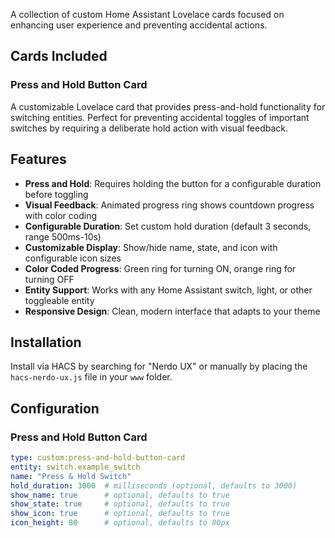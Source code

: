 A collection of custom Home Assistant Lovelace cards focused on enhancing user experience and preventing accidental actions.

## Cards Included

### Press and Hold Button Card

A customizable Lovelace card that provides press-and-hold functionality for switching entities. Perfect for preventing accidental toggles of important switches by requiring a deliberate hold action with visual feedback.

## Features

- **Press and Hold**: Requires holding the button for a configurable duration before toggling
- **Visual Feedback**: Animated progress ring shows countdown progress with color coding
- **Configurable Duration**: Set custom hold duration (default 3 seconds, range 500ms-10s)
- **Customizable Display**: Show/hide name, state, and icon with configurable icon sizes
- **Color Coded Progress**: Green ring for turning ON, orange ring for turning OFF
- **Entity Support**: Works with any Home Assistant switch, light, or other toggleable entity
- **Responsive Design**: Clean, modern interface that adapts to your theme

## Installation

Install via HACS by searching for "Nerdo UX" or manually by placing the `hacs-nerdo-ux.js` file in your `www` folder.

## Configuration

### Press and Hold Button Card

```yaml
type: custom:press-and-hold-button-card
entity: switch.example_switch
name: "Press & Hold Switch"
hold_duration: 3000  # milliseconds (optional, defaults to 3000)
show_name: true      # optional, defaults to true
show_state: true     # optional, defaults to true
show_icon: true      # optional, defaults to true
icon_height: 80      # optional, defaults to 80px
```